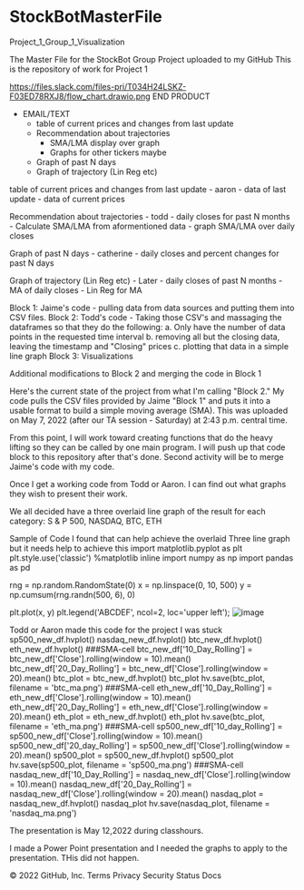 # StockBotMasterFile
Project_1_Group_1_Visualization

The Master File for the StockBot Group Project uploaded to my GitHub
This is the repository of  work for Project 1

https://files.slack.com/files-pri/T034H24LSKZ-F03ED78RXJ8/flow_chart.drawio.png
END PRODUCT 

- EMAIL/TEXT 
	- table of current prices and changes from last update
	- Recommendation about trajectories
		- SMA/LMA display over graph
		- Graphs for other tickers maybe
	- Graph of past N days
	- Graph of trajectory (Lin Reg etc)


table of current prices and changes from last update - aaron
	- data of last update
	- data of current prices
	
Recommendation about trajectories - todd
	- daily closes for past N months
	- Calculate SMA/LMA from aformentioned data
	- graph SMA/LMA over daily closes
	
Graph of past N days - catherine
	- daily closes and percent changes for past N days

Graph of trajectory (Lin Reg etc) - Later
	- daily closes of past N months 
	- MA of daily closes
	- Lin Reg for MA


Block 1: Jaime's code - pulling data from data sources and putting them into CSV files. Block 2: Todd's code - Taking those CSV's and massaging the dataframes so that they do the following: a. Only have the number of data points in the requested time interval b. removing all but the closing data, leaving the timestamp and "Closing" prices c. plotting that data in a simple line graph Block 3: Visualizations

Additional modifications to Block 2 and merging the code in Block 1

Here's the current state of the project from what I'm calling "Block 2." My code pulls the CSV files provided by Jaime "Block 1" and puts it into a usable format to build a simple moving average (SMA). This was uploaded on May 7, 2022 (after our TA session - Saturday) at 2:43 p.m. central time.

From this point, I will work toward creating functions that do the heavy lifting so they can be called by one main program.
I will push up that code block to this repository after that's done. Second activity will be to merge Jaime's code with my code.

Once I get a working code from Todd or Aaron. I can find out what graphs they wish to present their work.

We all decided have a three overlaid line graph of the result for each category: S & P 500, NASDAQ, BTC, ETH

Sample of Code I found that can help achieve the overlaid Three line graph
but it needs help to achieve this 
import matplotlib.pyplot as plt
plt.style.use('classic')
%matplotlib inline
import numpy as np
import pandas as pd

rng = np.random.RandomState(0)
x = np.linspace(0, 10, 500)
y = np.cumsum(rng.randn(500, 6), 0)

plt.plot(x, y)
plt.legend('ABCDEF', ncol=2, loc='upper left');
![image](https://user-images.githubusercontent.com/101228807/168193112-66c2e2a4-9ad7-4839-81a8-53719da5e0f0.png)

Todd or Aaron made this code for the project I was stuck 
sp500_new_df.hvplot()
nasdaq_new_df.hvplot()
btc_new_df.hvplot()
eth_new_df.hvplot()
###SMA-cell
btc_new_df['10_Day_Rolling'] = btc_new_df['Close'].rolling(window = 10).mean()
btc_new_df['20_Day_Rolling'] = btc_new_df['Close'].rolling(window = 20).mean()
btc_plot = btc_new_df.hvplot()
btc_plot
hv.save(btc_plot, filename = 'btc_ma.png')
###SMA-cell
eth_new_df['10_Day_Rolling'] = eth_new_df['Close'].rolling(window = 10).mean()
eth_new_df['20_Day_Rolling'] = eth_new_df['Close'].rolling(window = 20).mean()
eth_plot = eth_new_df.hvplot()
eth_plot
hv.save(btc_plot, filename = 'eth_ma.png')
###SMA-cell
sp500_new_df['10_day_Rolling'] = sp500_new_df['Close'].rolling(window = 10).mean()
sp500_new_df['20_day_Rolling'] = sp500_new_df['Close'].rolling(window = 20).mean()
sp500_plot = sp500_new_df.hvplot()
sp500_plot
hv.save(sp500_plot, filename = 'sp500_ma.png')
###SMA-cell
nasdaq_new_df['10_Day_Rolling'] = nasdaq_new_df['Close'].rolling(window = 10).mean()
nasdaq_new_df['20_Day_Rolling'] = nasdaq_new_df['Close'].rolling(window = 20).mean()
nasdaq_plot = nasdaq_new_df.hvplot()
nasdaq_plot
hv.save(nasdaq_plot, filename = 'nasdaq_ma.png')


The presentation is May 12,2022 during classhours. 

I made a Power Point presentation and I needed the graphs to apply to the presentation. 
THis did not happen. 


© 2022 GitHub, Inc.
Terms
Privacy
Security
Status
Docs
